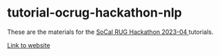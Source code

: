 
# tutorial-ocrug-hackathon-nlp

<!-- badges: start -->
<!-- badges: end -->

These are the materials for the [SoCal RUG Hackathon 2023-04
](https://github.com/socalrug/hackathon-2023-04) tutorials.

[Link to website](https://emilhvitfeldt.github.io/tutorial-ocrug-hackathon-nlp/)

